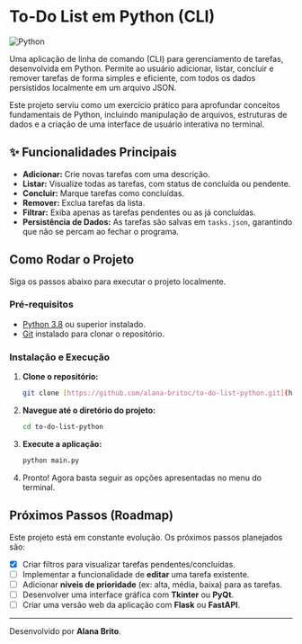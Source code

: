 # To-Do List em Python (CLI)

![Python](https://img.shields.io/badge/Python-3.8%2B-blue?style=for-the-badge&logo=python)

Uma aplicação de linha de comando (CLI) para gerenciamento de tarefas, desenvolvida em Python. Permite ao usuário adicionar, listar, concluir e remover tarefas de forma simples e eficiente, com todos os dados persistidos localmente em um arquivo JSON.

Este projeto serviu como um exercício prático para aprofundar conceitos fundamentais de Python, incluindo manipulação de arquivos, estruturas de dados e a criação de uma interface de usuário interativa no terminal.

## ✨ Funcionalidades Principais

-    **Adicionar:** Crie novas tarefas com uma descrição.
-    **Listar:** Visualize todas as tarefas, com status de concluída ou pendente.
-    **Concluir:** Marque tarefas como concluídas.
-    **Remover:** Exclua tarefas da lista.
-    **Filtrar:** Exiba apenas as tarefas pendentes ou as já concluídas.
-    **Persistência de Dados:** As tarefas são salvas em `tasks.json`, garantindo que não se percam ao fechar o programa.

## Como Rodar o Projeto

Siga os passos abaixo para executar o projeto localmente.

### Pré-requisitos

-   [Python 3.8](https://www.python.org/downloads/) ou superior instalado.
-   [Git](https://git-scm.com/downloads/) instalado para clonar o repositório.

### Instalação e Execução

1.  **Clone o repositório:**
    ```bash
    git clone [https://github.com/alana-britoc/to-do-list-python.git](https://github.com/alana-britoc/to-do-list-python.git)
    ```

2.  **Navegue até o diretório do projeto:**
    ```bash
    cd to-do-list-python
    ```

3.  **Execute a aplicação:**
    ```bash
    python main.py
    ```

4.  Pronto! Agora basta seguir as opções apresentadas no menu do terminal.

## Próximos Passos (Roadmap)

Este projeto está em constante evolução. Os próximos passos planejados são:

-   [x] Criar filtros para visualizar tarefas pendentes/concluídas.
-   [ ] Implementar a funcionalidade de **editar** uma tarefa existente.
-   [ ] Adicionar **níveis de prioridade** (ex: alta, média, baixa) para as tarefas.
-   [ ] Desenvolver uma interface gráfica com **Tkinter** ou **PyQt**.
-   [ ] Criar uma versão web da aplicação com **Flask** ou **FastAPI**.

---

Desenvolvido por **Alana Brito**.